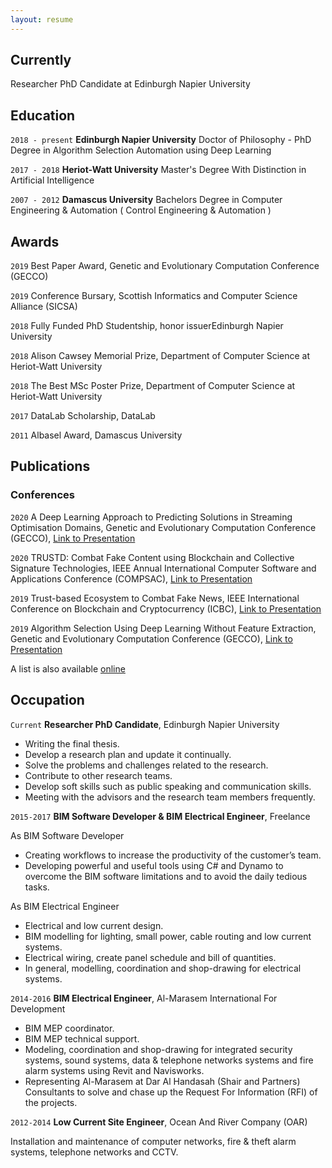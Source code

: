 ```yaml
---
layout: resume
---
```

## Currently

Researcher PhD Candidate at Edinburgh Napier University

## Education

`2018 - present`
__Edinburgh Napier University__
Doctor of Philosophy - PhD Degree in Algorithm Selection Automation using Deep Learning

`2017 - 2018`
__Heriot-Watt University__
Master's Degree With Distinction in Artificial Intelligence

`2007 - 2012`
__Damascus University__
Bachelors Degree in Computer Engineering & Automation ( Control Engineering & Automation )

## Awards

`2019`
Best Paper Award, Genetic and Evolutionary Computation Conference (GECCO) 

`2019`
Conference Bursary, Scottish Informatics and Computer Science Alliance (SICSA) 

`2018`
Fully Funded PhD Studentship, honor issuerEdinburgh Napier University 

`2018`
Alison Cawsey Memorial Prize, Department of Computer Science at Heriot-Watt University

`2018`
The Best MSc Poster Prize, Department of Computer Science at Heriot-Watt University

`2017`
DataLab Scholarship, DataLab 

`2011`
Albasel Award, Damascus University 


## Publications

<!-- A list is also available [online](https://scholar.google.co.uk/citations?user=LTOTl0YAAAAJ) -->

<!--### Journals-->

### Conferences
`2020`
A Deep Learning Approach to Predicting Solutions in Streaming Optimisation Domains, Genetic and Evolutionary Computation Conference (GECCO), <a href="https://dl.acm.org/doi/10.1145/3377930.3390224">Link to Presentation</a>

`2020`
TRUSTD: Combat Fake Content using Blockchain and Collective Signature Technologies, IEEE Annual International Computer Software and Applications Conference (COMPSAC), <a href="https://ieeexplore.ieee.org/document/9202590">Link to Presentation</a>

`2019`
Trust-based Ecosystem to Combat Fake News, IEEE International Conference on Blockchain and Cryptocurrency (ICBC), <a href="https://ieeexplore.ieee.org/abstract/document/9169435">Link to Presentation</a>

`2019`
Algorithm Selection Using Deep Learning Without Feature Extraction, Genetic and Evolutionary Computation Conference (GECCO), <a href="https://dl.acm.org/doi/10.1145/3321707.3321845">Link to Presentation</a>

A list is also available [online](https://scholar.google.com/citations?user=2KL293gAAAAJ&hl=en&authuser=1)

<!--
### Books-->


<!--
## Presentations-->


## Occupation

`Current`
__Researcher PhD Candidate__, Edinburgh Napier University

- Writing the final thesis.
- Develop a research plan and update it continually.
- Solve the problems and challenges related to the research.
- Contribute to other research teams.
- Develop soft skills such as public speaking and communication skills.
- Meeting with the advisors and the research team members frequently.

`2015-2017`
__BIM Software Developer & BIM Electrical Engineer__, Freelance 

As BIM Software Developer
- Creating workflows to increase the productivity of the customer’s team. 
- Developing powerful and useful tools using C#  and Dynamo to overcome the BIM software limitations and to avoid the daily tedious tasks. 

As BIM Electrical Engineer
- Electrical and low current design.
- BIM modelling for lighting, small power, cable routing and low current systems.
- Electrical wiring, create panel schedule and bill of quantities.
- In general, modelling, coordination and shop-drawing for electrical systems.

`2014-2016`
__BIM Electrical Engineer__, Al-Marasem International For Development 

- BIM MEP coordinator.
- BIM MEP technical support.
- Modeling, coordination and shop-drawing for integrated security systems, sound systems, data & telephone networks systems and fire alarm systems using Revit and Navisworks.
- Representing Al-Marasem at Dar Al Handasah (Shair and Partners) Consultants to solve and chase up the Request For Information (RFI) of the projects.

`2012-2014`
__Low Current Site Engineer__, Ocean And River Company (OAR) 

Installation and maintenance of computer networks, fire & theft alarm systems, telephone networks and CCTV.


<!-- ### Footer

Last updated: December 2020 -->


